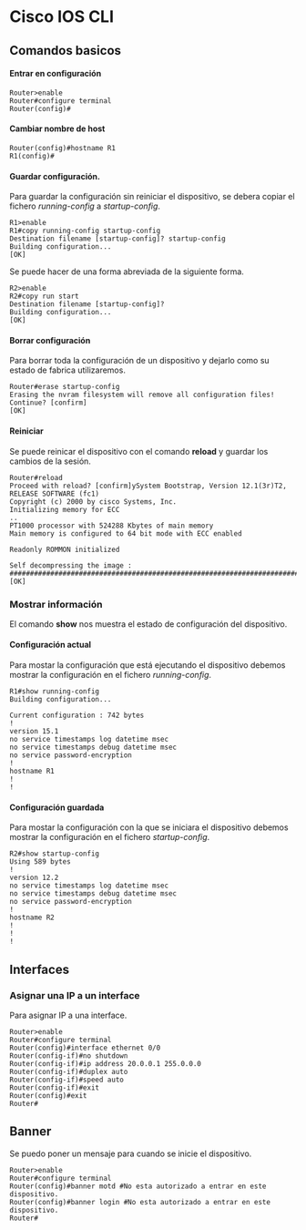 # Cisco IOS CLI

## Comandos basicos

#### Entrar en configuración

```
Router>enable
Router#configure terminal
Router(config)#
```

#### Cambiar nombre de host

```
Router(config)#hostname R1
R1(config)#
```

#### Guardar configuración.

Para guardar la configuración sin reiniciar el dispositivo, 
se debera copiar el fichero *running-config* a *startup-config*.

```
R1>enable
R1#copy running-config startup-config
Destination filename [startup-config]? startup-config
Building configuration...
[OK]
```

Se puede hacer de una forma abreviada de la siguiente forma.

```
R2>enable
R2#copy run start
Destination filename [startup-config]? 
Building configuration...
[OK]
```

#### Borrar configuración

Para borrar toda la configuración de un dispositivo y 
dejarlo como su estado de fabrica utilizaremos.

```
Router#erase startup-config
Erasing the nvram filesystem will remove all configuration files! Continue? [confirm]
[OK]
```

#### Reiniciar

Se puede reinicar el dispositivo con el comando **reload** y
guardar los cambios de la sesión.

```
Router#reload
Proceed with reload? [confirm]ySystem Bootstrap, Version 12.1(3r)T2, RELEASE SOFTWARE (fc1)
Copyright (c) 2000 by cisco Systems, Inc.
Initializing memory for ECC
..
PT1000 processor with 524288 Kbytes of main memory
Main memory is configured to 64 bit mode with ECC enabled

Readonly ROMMON initialized

Self decompressing the image :
########################################################################## [OK]

```

### Mostrar información

El comando **show** nos muestra el estado de configuración del dispositivo.


#### Configuración actual

Para mostar la configuración que está ejecutando el dispositivo 
debemos mostrar la configuración en el fichero *running-config*.

```
R1#show running-config
Building configuration...

Current configuration : 742 bytes
!
version 15.1
no service timestamps log datetime msec
no service timestamps debug datetime msec
no service password-encryption
!
hostname R1
!
!
```


#### Configuración guardada

Para mostar la configuración con la que se iniciara el dispositivo 
debemos mostrar la configuración en el fichero *startup-config*.

```
R2#show startup-config
Using 589 bytes
!
version 12.2
no service timestamps log datetime msec
no service timestamps debug datetime msec
no service password-encryption
!
hostname R2
!
!
!
```

## Interfaces


### Asignar una IP a un interface

Para asignar IP a una interface.

```
Router>enable
Router#configure terminal
Router(config)#interface ethernet 0/0
Router(config-if)#no shutdown
Router(config-if)#ip address 20.0.0.1 255.0.0.0
Router(config-if)#duplex auto
Router(config-if)#speed auto
Router(config-if)#exit
Router(config)#exit
Router#
```

## Banner

Se puedo poner un mensaje para cuando se inicie el dispositivo.

```
Router>enable
Router#configure terminal
Router(config)#banner motd #No esta autorizado a entrar en este dispositivo.
Router(config)#banner login #No esta autorizado a entrar en este dispositivo.
Router#
```